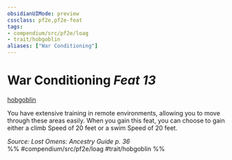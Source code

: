 ```yaml
---
obsidianUIMode: preview
cssclass: pf2e,pf2e-feat
tags:
- compendium/src/pf2e/loag
- trait/hobgoblin
aliases: ["War Conditioning"]
---
```

# War Conditioning  *Feat 13*  
[hobgoblin](/rules/traits/hobgoblin-locg.md)  


You have extensive training in remote environments, allowing you to move through these areas easily. When you gain this feat, you can choose to gain either a climb Speed of 20 feet or a swim Speed of 20 feet.

*Source: Lost Omens: Ancestry Guide p. 36*  
%% #compendium/src/pf2e/loag #trait/hobgoblin %%